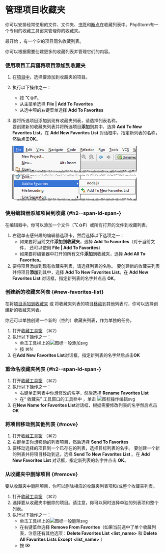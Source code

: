 # 管理项目收藏夹

你可以安排经常使用的文件、文件夹、[书签](https://www.jetbrains.com/help/phpstorm/navigating-with-bookmarks.html)和[断点](https://www.jetbrains.com/help/phpstorm/using-breakpoints.html)在收藏列表中。PhpStorm有一个专用的收藏工具窗来管理你的收藏夹。

最开始 ，有一个空的项目同名收藏列表。

你可以根据需要创建更多的收藏列表并管理它们的内容。

### 使用项目工具窗将项目添加到收藏夹

1. 在[项目中](https://www.jetbrains.com/help/phpstorm/project-tool-window.html)，选择要添加到收藏夹的项目。
2. 执行以下操作之一：
   * 按 **⌥⇧F**。
   * 从主菜单选择 **File \| Add To Favorites**
   * 从选中项的右键菜单选择 **Add To Favorites**
3. 要将所选项目添加到现有收藏夹列表，请选择列表名称。  
   要创建新的收藏夹列表并将所选项目**添加**到其中，选择 **Add To New Favorites List**。在 **Add New Favorites List** 对话框中，指定新列表的名称，然后点击**OK**。

   ![](../../.gitbook/assets/wi_add-to-favorites.png)

### 使用编辑器添加项目到收藏 {#h2--span-id-span-}

在编辑器中，你可以添加一个文件（**⌥⇧F**）或所有打开的文件到收藏列表。

1. 右键单击感兴趣的编辑器选项卡，然后选择以下选项之一：
   * 如果要将当前文件**添加到收藏夹**，选择 **Add To Favorites**（对于当前文件， 还可以使用 **File \| Add To Favorites**）
   * 如果要将编辑器中打开的所有文件**添加**到收藏夹，选择 **Add All To Favorites**。
2. 要将项目添加到现有收藏夹列表，请选择列表的名称。  要创建新的收藏夹列表并将项目**添加**到其中，选择 **Add To New Favorites List**。在 **Add New Favorites List** 对话框，指定新列表的名字并点击 **OK**。

### 创建新的收藏夹列表 {#new-favorites-list}

在将[项目添加到收藏夹](https://www.bookstack.cn/read/phpstorm_trans_cn/%E5%A6%82%E4%BD%95%E4%BD%BF%E7%94%A8-%E5%B8%B8%E8%A7%84%E6%8C%87%E5%8D%97-PhpStorm%E5%B7%A5%E5%85%B7%E7%AA%97-%E7%AE%A1%E7%90%86%E9%A1%B9%E7%9B%AE%E6%94%B6%E8%97%8F%E5%A4%B9.md#%E4%BD%BF%E7%94%A8%E9%A1%B9%E7%9B%AE%E5%B7%A5%E5%85%B7%E7%AA%97%E6%B7%BB%E5%8A%A0%E9%A1%B9%E7%9B%AE%E5%88%B0%E6%94%B6%E8%97%8F) 或 将收藏夹列表的项目[移动](https://www.jetbrains.com/help/phpstorm/managing-your-project-favorites.html#move)到其他列表时，你可以选择创建新的收藏夹列表。

你还可以单独创建一个新的（空的）收藏夹列表，作为单独的任务。

1. 打开[收藏工具窗](https://www.bookstack.cn/read/phpstorm_trans_cn/$%E5%A6%82%E4%BD%95%E4%BD%BF%E7%94%A8-%E5%B8%B8%E8%A7%84%E6%8C%87%E5%8D%97-PhpStorm%E5%B7%A5%E5%85%B7%E7%AA%97-%E5%8F%82%E8%80%83-%E5%B7%A5%E5%85%B7%E7%AA%97%E5%8F%82%E8%80%83-%E6%94%B6%E8%97%8F%E5%B7%A5%E5%85%B7%E7%AA%97.md) （⌘2）
2. 执行以下操作之一：
   * 单击工具栏上的![&#x56FE;&#x6807;&#x4E00;&#x822C;&#x6DFB;&#x52A0;svg](https://www.jetbrains.com/help/img/idea/2018.2/icons.general.add.svg@2x.png) 
   * 按 ⌘N
3. 在**Add New Favorites List**对话框，指定新列表的名字然后点击**OK**

### 重命名收藏夹列表 {#h2--span-id-span-}

1. 打开[收藏工具窗](https://www.bookstack.cn/read/phpstorm_trans_cn/$%E5%A6%82%E4%BD%95%E4%BD%BF%E7%94%A8-%E5%B8%B8%E8%A7%84%E6%8C%87%E5%8D%97-PhpStorm%E5%B7%A5%E5%85%B7%E7%AA%97-%E5%8F%82%E8%80%83-%E5%B7%A5%E5%85%B7%E7%AA%97%E5%8F%82%E8%80%83-%E6%94%B6%E8%97%8F%E5%B7%A5%E5%85%B7%E7%AA%97.md) （⌘2）
2. 执行以下操作之一：
   * 右键单击列表中你想修改的名字，然后选择 **Rename Favorites List**
   * 在“ 收藏夹” 工具窗口的工具栏中 ，单击 ![&#x56FE;&#x6807;&#x64CD;&#x4F5C;&#x7F16;&#x8F91;svg](https://www.jetbrains.com/help/img/idea/2018.2/icons.actions.edit.svg@2x.png)
3. 在**New Name for Favorites List**对话框，根据需要修改列表的名字然后点击**OK**

### 将项目移动到其他列表 {#move}

1. 打开[收藏工具窗](https://www.bookstack.cn/read/phpstorm_trans_cn/$%E5%A6%82%E4%BD%95%E4%BD%BF%E7%94%A8-%E5%B8%B8%E8%A7%84%E6%8C%87%E5%8D%97-PhpStorm%E5%B7%A5%E5%85%B7%E7%AA%97-%E5%8F%82%E8%80%83-%E5%B7%A5%E5%85%B7%E7%AA%97%E5%8F%82%E8%80%83-%E6%94%B6%E8%97%8F%E5%B7%A5%E5%85%B7%E7%AA%97.md) （⌘2）
2. 右键单击你想移动的列表项目，然后选择 **Send To Favorites**
3. 要移动选择的项目到一个已存在的列表，选择目标列表的名字。 要创建一个新的列表并将项目移动到这，选择 **Send To New Favorites List** 。在 **Add New Favorites List** 对话框，指定新列表的名字并点击 **OK**。

### 从收藏夹中删除项目 {#remove}

要从收藏夹中删除项目，你可以删除相应的收藏夹列表项和/或整个收藏夹列表。

1. 打开[收藏工具窗](https://www.bookstack.cn/read/phpstorm_trans_cn/$%E5%A6%82%E4%BD%95%E4%BD%BF%E7%94%A8-%E5%B8%B8%E8%A7%84%E6%8C%87%E5%8D%97-PhpStorm%E5%B7%A5%E5%85%B7%E7%AA%97-%E5%8F%82%E8%80%83-%E5%B7%A5%E5%85%B7%E7%AA%97%E5%8F%82%E8%80%83-%E6%94%B6%E8%97%8F%E5%B7%A5%E5%85%B7%E7%AA%97.md) （⌘2）
2. 选择要从收藏夹中删除的项目。请注意，你可以同时选择单独的列表项和整个列表。
3. 执行以下操作之一：
   * 单击工具栏上的![&#x56FE;&#x6807;&#x4E00;&#x822C;&#x5220;&#x9664;svg](https://www.jetbrains.com/help/img/idea/2018.2/icons.general.remove.svg@2x.png) 
   * 在右键菜单选择 **Remove From Favorites**（如果当前选中了单个收藏列表，注意还有其他选项：**Delete Favorites List**  **&lt;list\_name&gt;** 和 **Delete All Favorites Lists Except**  **&lt;list\_name&gt;**  ）
   * 按 **⌦**

